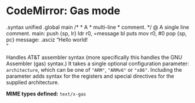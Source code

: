 CodeMirror: Gas mode
====================

.syntax unified .global main /\* \* A \* multi-line \* comment. \*/ @ A single line comment. main: push {sp, lr} ldr r0, =message bl puts mov r0, \#0 pop {sp, pc} message: .asciz “Hello world!  
”

Handles AT&T assembler syntax (more specifically this handles the GNU Assembler (gas) syntax.) It takes a single optional configuration parameter: `architecture`, which can be one of `"ARM"`, `"ARMv6"` or `"x86"`. Including the parameter adds syntax for the registers and special directives for the supplied architecture.

**MIME types defined:** `text/x-gas`

